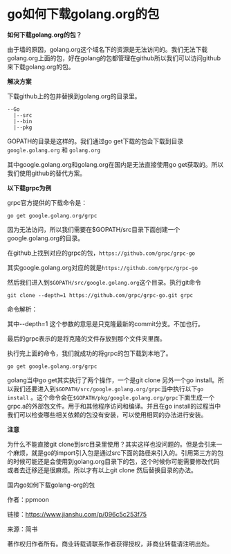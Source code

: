 # go如何下载golang.org的包 #


**如何下载golang.org的包？**


由于墙的原因，golang.org这个域名下的资源是无法访问的。我们无法下载golang.org上面的包，好在golang的包都管理在github所以我们可以访问github来下载golang.org的包。

**解决方案**

下载github上的包并替换到golang.org的目录里。

    --Go
      |--src
      |--bin
      |--pkg

GOPATH的目录是这样的。我们通过go get下载的包会下载到目录`google.golang.org` 和 `golang.org`


其中google.golang.org和golang.org在国内是无法直接使用go get获取的。所以我们使用github的替代方案。

**以下载grpc为例**

grpc官方提供的下载命令是：

    go get google.golang.org/grpc

因为无法访问，所以我们需要在$GOPATH/src目录下面创建一个google.golang.org的目录。

在github上找到对应的grpc的包，`https://github.com/grpc/grpc-go`

其实google.golang.org对应的就是`https://github.com/grpc/grpc-go`

然后我们进入到`$GOPATH/src/google.golang.org`这个目录。执行git命令

    git clone --depth=1 https://github.com/grpc/grpc-go.git grpc

命令解析：

其中--depth=1 这个参数的意思是只克隆最新的commit分支。不加也行。

最后的grpc表示的是将克隆的文件存放到那个文件夹里面。

执行完上面的命令，我们就成功的将grpc的包下载到本地了。

    go get google.golang.org/grpc

golang当中go get其实执行了两个操作，一个是git clone 另外一个go install。所以我们还要进入到`$GOPATH/src/google.golang.org/grpc`当中执行以下`go install` 。这个命令会在`$GOPATH/pkg/google.golang.org/grpc`下面生成一个grpc.a的外部包文件。用于和其他程序访问和编译。并且在go install的过程当中我们可以检查哪些相关依赖的包没有安装，可以使用相同的办法进行安装。

**注意**

为什么不能直接git clone到src目录里使用？其实这样也没问题的。但是会引来一个麻烦，就是go的import引入包是通过src下面的路径来引入的。引用第三方的包的时候可能还是会使用到golang.org目录下的包，这个时候你可能需要修改代码或者去迁移还是很麻烦。所以才有以上git clone 然后替换目录的办法。

国内go如何下载golang-org的包

作者：ppmoon

链接：https://www.jianshu.com/p/096c5c253f75

来源：简书

著作权归作者所有。商业转载请联系作者获得授权，非商业转载请注明出处。